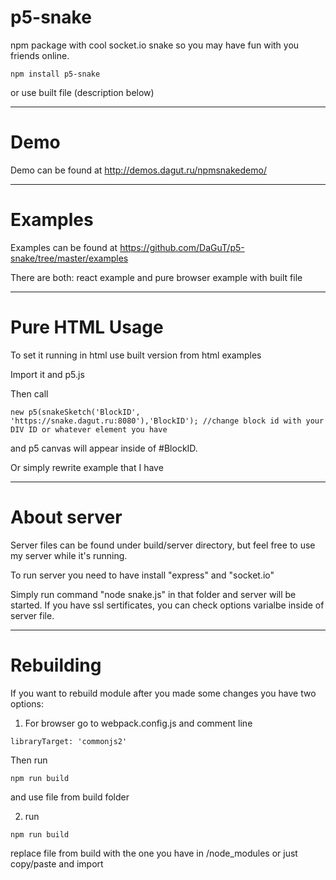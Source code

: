 # p5-snake
npm package with cool socket.io snake so you may have fun with you friends online.

```
npm install p5-snake
```

or use built file (description below)

____
# Demo
Demo can be found at http://demos.dagut.ru/npmsnakedemo/
______
# Examples

Examples can be found at https://github.com/DaGuT/p5-snake/tree/master/examples

There are both: react example and pure browser example with built file

____

# Pure HTML Usage

To set it running in html use built version from html examples

Import it and p5.js

Then call 
```
new p5(snakeSketch('BlockID', 'https://snake.dagut.ru:8080'),'BlockID'); //change block id with your DIV ID or whatever element you have
```
and p5 canvas will appear inside of #BlockID.

Or simply rewrite example that I have

___

# About server
Server files can be found under build/server directory, but feel free to use my server while it's running.

To run server you need to have install "express" and "socket.io"

Simply run command "node snake.js" in that folder and server will be started. If you have ssl sertificates, you can check options varialbe inside of server file.


___
# Rebuilding
If you want to rebuild module after you made some changes you have two options:

1) For browser go to webpack.config.js and comment line
```
libraryTarget: 'commonjs2'
```
Then run
```
npm run build
```
and use file from build folder

2) run 
```
npm run build
```
replace file from build with the one you have in /node_modules or just copy/paste and import

